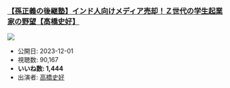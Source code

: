 ### [【孫正義の後継塾】インド人向けメディア売却！Ｚ世代の学生起業家の野望【高橋史好】](https://www.youtube.com/watch?v=1Q7vkYMwAlY)
[![](https://img.youtube.com/vi/1Q7vkYMwAlY/sddefault.jpg)](https://www.youtube.com/watch?v=1Q7vkYMwAlY)
-   公開日: 2023-12-01
-   視聴数: 90,167
-   **いいね数: 1,444**
-   出演者: [高橋史好](/rehacq_fan/people/高橋史好 "wikilink")
